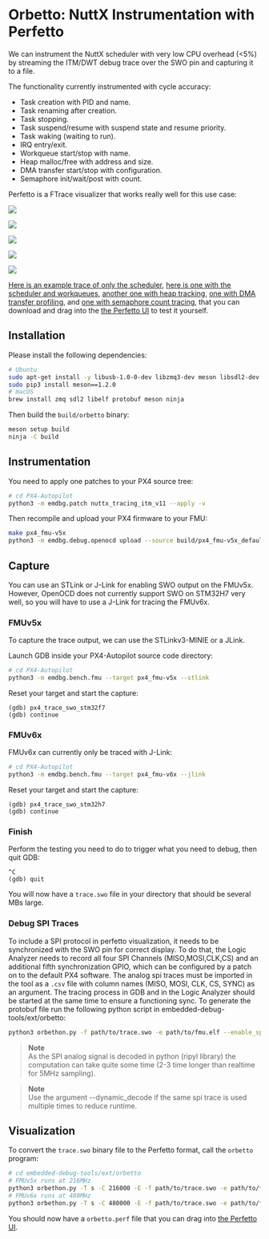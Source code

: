 # Orbetto: NuttX Instrumentation with Perfetto

We can instrument the NuttX scheduler with very low CPU overhead (<5%) by
streaming the ITM/DWT debug trace over the SWO pin and capturing it to a file.

The functionality currently instrumented with cycle accuracy:

- Task creation with PID and name.
- Task renaming after creation.
- Task stopping.
- Task suspend/resume with suspend state and resume priority.
- Task waking (waiting to run).
- IRQ entry/exit.
- Workqueue start/stop with name.
- Heap malloc/free with address and size.
- DMA transfer start/stop with configuration.
- Semaphore init/wait/post with count.

Perfetto is a FTrace visualizer that works really well for this use case:

![](https://gist.githubusercontent.com/niklaut/608160cd9917888b22750f5f773c7265/raw/orbetto2.png)

![](https://gist.githubusercontent.com/niklaut/608160cd9917888b22750f5f773c7265/raw/orbetto3.png)

![](https://gist.githubusercontent.com/niklaut/608160cd9917888b22750f5f773c7265/raw/orbetto4.png)

![](https://gist.githubusercontent.com/niklaut/608160cd9917888b22750f5f773c7265/raw/orbetto5.png)

![](https://gist.githubusercontent.com/niklaut/608160cd9917888b22750f5f773c7265/raw/orbetto6.png)

[Here is an example trace of only the scheduler](https://gist.githubusercontent.com/niklaut/608160cd9917888b22750f5f773c7265/raw/orbetto.perf),
[here is one with the scheduler and workqueues](https://gist.githubusercontent.com/niklaut/608160cd9917888b22750f5f773c7265/raw/orbetto_wq.perf),
[another one with heap tracking](https://gist.githubusercontent.com/niklaut/608160cd9917888b22750f5f773c7265/raw/orbetto_heap.perf),
[one with DMA transfer profiling](https://gist.githubusercontent.com/niklaut/608160cd9917888b22750f5f773c7265/raw/orbetto.perfetto_trace.gz),
and [one with semaphore count tracing](https://gist.githubusercontent.com/niklaut/608160cd9917888b22750f5f773c7265/raw/orbetto_semaphores.perfetto_trace.gz), 
that you can download and drag into the [the Perfetto UI](https://ui.perfetto.dev)
to test it yourself.


## Installation

Please install the following dependencies:

```sh
# Ubuntu
sudo apt-get install -y libusb-1.0-0-dev libzmq3-dev meson libsdl2-dev libdwarf-dev libdw-dev libelf-dev libcapstone-dev python3-pip ninja-build protobuf-compiler
sudo pip3 install meson==1.2.0
# macOS
brew install zmq sdl2 libelf protobuf meson ninja
```

Then build the `build/orbetto` binary:

```sh
meson setup build
ninja -C build
```


## Instrumentation

You need to apply one patches to your PX4 source tree:

```sh
# cd PX4-Autopilot
python3 -m emdbg.patch nuttx_tracing_itm_v11 --apply -v
```

Then recompile and upload your PX4 firmware to your FMU:

```sh
make px4_fmu-v5x
python3 -m emdbg.debug.openocd upload --source build/px4_fmu-v5x_default/px4_fmu-v5x_default.elf
```


## Capture

You can use an STLink or J-Link for enabling SWO output on the FMUv5x. However,
OpenOCD does not currently support SWO on STM32H7 very well, so you will have
to use a J-Link for tracing the FMUv6x.


### FMUv5x

To capture the trace output, we can use the STLinkv3-MINIE or a JLink.

Launch GDB inside your PX4-Autopilot source code directory:

```sh
# cd PX4-Autopilot
python3 -m emdbg.bench.fmu --target px4_fmu-v5x --stlink
```

Reset your target and start the capture:

```
(gdb) px4_trace_swo_stm32f7
(gdb) continue
```


### FMUv6x

FMUv6x can currently only be traced with J-Link:

```sh
# cd PX4-Autopilot
python3 -m emdbg.bench.fmu --target px4_fmu-v6x --jlink
```

Reset your target and start the capture:

```
(gdb) px4_trace_swo_stm32h7
(gdb) continue
```


### Finish

Perform the testing you need to do to trigger what you need to debug, then quit
GDB:

```
^C
(gdb) quit
```

You will now have a `trace.swo` file in your directory that should be several
MBs large.


### Debug SPI Traces

To include a SPI protocol in perfetto visualization, it needs to be synchronized with the SWO pin for
correct display. To do that, the Logic Analyzer needs to record all four SPI Channels (MISO,MOSI,CLK,CS)
and an additional fifth synchronization GPIO, which can be configured by a patch on to the default PX4 software.
The analog spi traces must be imported in the tool as a `.csv` file with column names (MISO, MOSI, CLK, CS, SYNC)
as an argument.
The tracing process in GDB and in the Logic Analyzer should be started at the same time to ensure a functioning
sync.
To generate the protobuf file run the following python script in embedded-debug-tools/ext/orbetto:

```sh
python3 orbethon.py -f path/to/trace.swo -e path/to/fmu.elf --enable_spi_debug -sa path/to/spi/analog/data.csv
```
> **Note**  
> As the SPI analog signal is decoded in python (ripyl library) the computation can take quite some time 
> (2-3 time longer than realtime for 5MHz sampling).

> **Note**  
> Use the argument --dynamic_decode if the same spi trace is used multiple times to reduce runtime.


## Visualization

To convert the `trace.swo` binary file to the Perfetto format, call the
`orbetto` program:

```sh
# cd embedded-debug-tools/ext/orbetto
# FMUv5x runs at 216MHz
python3 orbethon.py -T s -C 216000 -E -f path/to/trace.swo -e path/to/fmu.elf
# FMUv6x runs at 480MHz
python3 orbethon.py -T s -C 480000 -E -f path/to/trace.swo -e path/to/fmu.elf
```

You should now have a `orbetto.perf` file that you can drag into
[the Perfetto UI](https://ui.perfetto.dev).
